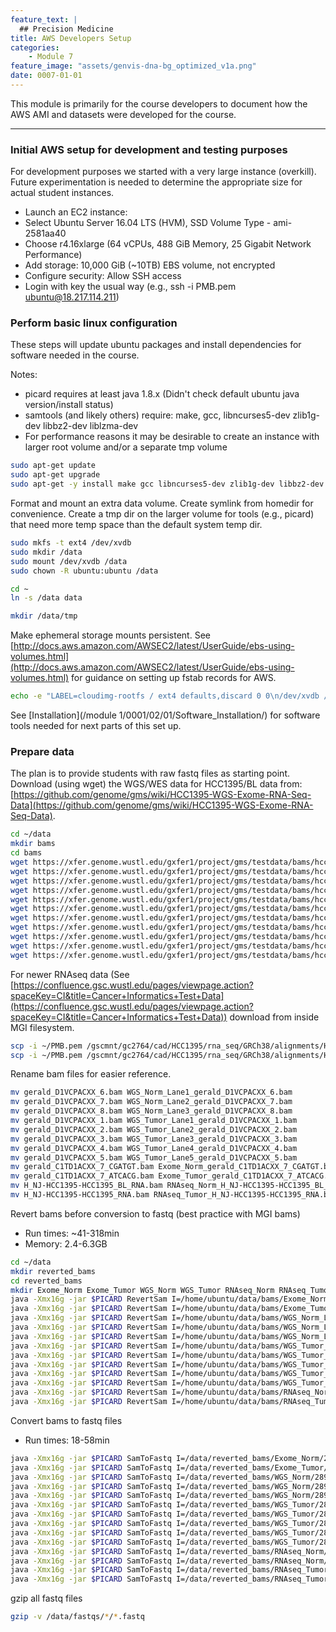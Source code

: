 ```yaml
---
feature_text: |
  ## Precision Medicine
title: AWS Developers Setup
categories:
    - Module 7
feature_image: "assets/genvis-dna-bg_optimized_v1a.png"
date: 0007-01-01
---
```


This module is primarily for the course developers to document how the AWS AMI and datasets were developed for the course.

***

### Initial AWS setup for development and testing purposes

For development purposes we started with a very large instance (overkill). Future experimentation is needed to determine the appropriate size for actual student instances.

- Launch an EC2 instance:
- Select Ubuntu Server 16.04 LTS (HVM), SSD Volume Type - ami-2581aa40
- Choose r4.16xlarge (64 vCPUs, 488 GiB Memory, 25 Gigabit Network Performance)
- Add storage: 10,000 GiB (~10TB) EBS volume, not encrypted
- Configure security: Allow SSH access
- Login with key the usual way (e.g., ssh -i PMB.pem ubuntu@18.217.114.211)

### Perform basic linux configuration

These steps will update ubuntu packages and install dependencies for software needed in the course. 

Notes:
- picard requires at least java 1.8.x (Didn't check default ubuntu java version/install status)
- samtools (and likely others) require: make, gcc, libncurses5-dev zlib1g-dev libbz2-dev liblzma-dev
- For performance reasons it may be desirable to create an instance with larger root volume and/or a separate tmp volume

```bash
sudo apt-get update
sudo apt-get upgrade
sudo apt-get -y install make gcc libncurses5-dev zlib1g-dev libbz2-dev liblzma-dev default-jdk
```

Format and mount an extra data volume. Create symlink from homedir for convenience. Create a tmp dir on the larger volume for tools (e.g., picard) that need more temp space than the default system temp dir.

```bash
sudo mkfs -t ext4 /dev/xvdb
sudo mkdir /data
sudo mount /dev/xvdb /data
sudo chown -R ubuntu:ubuntu /data

cd ~
ln -s /data data

mkdir /data/tmp
```

Make ephemeral storage mounts persistent. See [http://docs.aws.amazon.com/AWSEC2/latest/UserGuide/ebs-using-volumes.html](http://docs.aws.amazon.com/AWSEC2/latest/UserGuide/ebs-using-volumes.html) for guidance on setting up fstab records for AWS.

```bash
echo -e "LABEL=cloudimg-rootfs / ext4 defaults,discard 0 0\n/dev/xvdb /data ext4 defaults,nofail 0 2" | sudo tee /etc/fstab
```

See [Installation](/module 1/0001/02/01/Software_Installation/) for software tools needed for next parts of this set up.

### Prepare data

The plan is to provide students with raw fastq files as starting point. Download (using wget) the WGS/WES data for HCC1395/BL data from: [https://github.com/genome/gms/wiki/HCC1395-WGS-Exome-RNA-Seq-Data](https://github.com/genome/gms/wiki/HCC1395-WGS-Exome-RNA-Seq-Data).

```bash
cd ~/data
mkdir bams
cd bams
wget https://xfer.genome.wustl.edu/gxfer1/project/gms/testdata/bams/hcc1395/gerald_D1VCPACXX_6.bam
wget https://xfer.genome.wustl.edu/gxfer1/project/gms/testdata/bams/hcc1395/gerald_D1VCPACXX_6.bam
wget https://xfer.genome.wustl.edu/gxfer1/project/gms/testdata/bams/hcc1395/gerald_D1VCPACXX_7.bam
wget https://xfer.genome.wustl.edu/gxfer1/project/gms/testdata/bams/hcc1395/gerald_D1VCPACXX_8.bam
wget https://xfer.genome.wustl.edu/gxfer1/project/gms/testdata/bams/hcc1395/gerald_D1VCPACXX_1.bam
wget https://xfer.genome.wustl.edu/gxfer1/project/gms/testdata/bams/hcc1395/gerald_D1VCPACXX_2.bam
wget https://xfer.genome.wustl.edu/gxfer1/project/gms/testdata/bams/hcc1395/gerald_D1VCPACXX_3.bam
wget https://xfer.genome.wustl.edu/gxfer1/project/gms/testdata/bams/hcc1395/gerald_D1VCPACXX_4.bam
wget https://xfer.genome.wustl.edu/gxfer1/project/gms/testdata/bams/hcc1395/gerald_D1VCPACXX_5.bam
wget https://xfer.genome.wustl.edu/gxfer1/project/gms/testdata/bams/hcc1395/gerald_C1TD1ACXX_7_CGATGT.bam
wget https://xfer.genome.wustl.edu/gxfer1/project/gms/testdata/bams/hcc1395/gerald_C1TD1ACXX_7_ATCACG.bam
```

For newer RNAseq data (See [https://confluence.gsc.wustl.edu/pages/viewpage.action?spaceKey=CI&title=Cancer+Informatics+Test+Data](https://confluence.gsc.wustl.edu/pages/viewpage.action?spaceKey=CI&title=Cancer+Informatics+Test+Data)) download from inside MGI filesystem.

```bash
scp -i ~/PMB.pem /gscmnt/gc2764/cad/HCC1395/rna_seq/GRCh38/alignments/H_NJ-HCC1395-HCC1395_RNA.bam ubuntu@18.217.114.211:data/bams/
scp -i ~/PMB.pem /gscmnt/gc2764/cad/HCC1395/rna_seq/GRCh38/alignments/H_NJ-HCC1395-HCC1395_BL_RNA.bam ubuntu@18.217.114.211:data/bams/
```

Rename bam files for easier reference.

```bash
mv gerald_D1VCPACXX_6.bam WGS_Norm_Lane1_gerald_D1VCPACXX_6.bam
mv gerald_D1VCPACXX_7.bam WGS_Norm_Lane2_gerald_D1VCPACXX_7.bam
mv gerald_D1VCPACXX_8.bam WGS_Norm_Lane3_gerald_D1VCPACXX_8.bam
mv gerald_D1VCPACXX_1.bam WGS_Tumor_Lane1_gerald_D1VCPACXX_1.bam
mv gerald_D1VCPACXX_2.bam WGS_Tumor_Lane2_gerald_D1VCPACXX_2.bam
mv gerald_D1VCPACXX_3.bam WGS_Tumor_Lane3_gerald_D1VCPACXX_3.bam
mv gerald_D1VCPACXX_4.bam WGS_Tumor_Lane4_gerald_D1VCPACXX_4.bam
mv gerald_D1VCPACXX_5.bam WGS_Tumor_Lane5_gerald_D1VCPACXX_5.bam
mv gerald_C1TD1ACXX_7_CGATGT.bam Exome_Norm_gerald_C1TD1ACXX_7_CGATGT.bam
mv gerald_C1TD1ACXX_7_ATCACG.bam Exome_Tumor_gerald_C1TD1ACXX_7_ATCACG.bam
mv H_NJ-HCC1395-HCC1395_BL_RNA.bam RNAseq_Norm_H_NJ-HCC1395-HCC1395_BL_RNA.bam 
mv H_NJ-HCC1395-HCC1395_RNA.bam RNAseq_Tumor_H_NJ-HCC1395-HCC1395_RNA.bam
```

Revert bams before conversion to fastq (best practice with MGI bams)
- Run times: ~41-318min
- Memory: 2.4-6.3GB

```bash
cd ~/data
mkdir reverted_bams
cd reverted_bams
mkdir Exome_Norm Exome_Tumor WGS_Norm WGS_Tumor RNAseq_Norm RNAseq_Tumor
java -Xmx16g -jar $PICARD RevertSam I=/home/ubuntu/data/bams/Exome_Norm_gerald_C1TD1ACXX_7_CGATGT.bam OUTPUT_BY_READGROUP=true O=/home/ubuntu/data/reverted_bams/Exome_Norm/
java -Xmx16g -jar $PICARD RevertSam I=/home/ubuntu/data/bams/Exome_Tumor_gerald_C1TD1ACXX_7_ATCACG.bam OUTPUT_BY_READGROUP=true O=/home/ubuntu/data/reverted_bams/Exome_Tumor/
java -Xmx16g -jar $PICARD RevertSam I=/home/ubuntu/data/bams/WGS_Norm_Lane1_gerald_D1VCPACXX_6.bam OUTPUT_BY_READGROUP=true O=/home/ubuntu/data/reverted_bams/WGS_Norm/
java -Xmx16g -jar $PICARD RevertSam I=/home/ubuntu/data/bams/WGS_Norm_Lane2_gerald_D1VCPACXX_7.bam OUTPUT_BY_READGROUP=true O=/home/ubuntu/data/reverted_bams/WGS_Norm/
java -Xmx16g -jar $PICARD RevertSam I=/home/ubuntu/data/bams/WGS_Norm_Lane3_gerald_D1VCPACXX_8.bam OUTPUT_BY_READGROUP=true O=/home/ubuntu/data/reverted_bams/WGS_Norm/
java -Xmx16g -jar $PICARD RevertSam I=/home/ubuntu/data/bams/WGS_Tumor_Lane1_gerald_D1VCPACXX_1.bam OUTPUT_BY_READGROUP=true O=/home/ubuntu/data/reverted_bams/WGS_Tumor/
java -Xmx16g -jar $PICARD RevertSam I=/home/ubuntu/data/bams/WGS_Tumor_Lane2_gerald_D1VCPACXX_2.bam OUTPUT_BY_READGROUP=true O=/home/ubuntu/data/reverted_bams/WGS_Tumor/
java -Xmx16g -jar $PICARD RevertSam I=/home/ubuntu/data/bams/WGS_Tumor_Lane3_gerald_D1VCPACXX_3.bam OUTPUT_BY_READGROUP=true O=/home/ubuntu/data/reverted_bams/WGS_Tumor/
java -Xmx16g -jar $PICARD RevertSam I=/home/ubuntu/data/bams/WGS_Tumor_Lane4_gerald_D1VCPACXX_4.bam OUTPUT_BY_READGROUP=true O=/home/ubuntu/data/reverted_bams/WGS_Tumor/
java -Xmx16g -jar $PICARD RevertSam I=/home/ubuntu/data/bams/WGS_Tumor_Lane5_gerald_D1VCPACXX_5.bam OUTPUT_BY_READGROUP=true O=/home/ubuntu/data/reverted_bams/WGS_Tumor/
java -Xmx16g -jar $PICARD RevertSam I=/home/ubuntu/data/bams/RNAseq_Norm_H_NJ-HCC1395-HCC1395_BL_RNA.bam OUTPUT_BY_READGROUP=true O=/home/ubuntu/data/reverted_bams/RNAseq_Norm/
java -Xmx16g -jar $PICARD RevertSam I=/home/ubuntu/data/bams/RNAseq_Tumor_H_NJ-HCC1395-HCC1395_RNA.bam OUTPUT_BY_READGROUP=true O=/home/ubuntu/data/reverted_bams/RNAseq_Tumor/
```

Convert bams to fastq files

- Run times: 18-58min

```bash
java -Xmx16g -jar $PICARD SamToFastq I=/data/reverted_bams/Exome_Norm/2891351068.bam F=/data/fastqs/Exome_Norm/2891351068_1.fastq F2=/data/fastqs/Exome_Norm/2891351068_2.fastq
java -Xmx16g -jar $PICARD SamToFastq I=/data/reverted_bams/Exome_Tumor/2891351066.bam F=/data/fastqs/Exome_Tumor/2891351066_1.fastq F2=/data/fastqs/Exome_Tumor/2891351066_2.fastq
java -Xmx16g -jar $PICARD SamToFastq I=/data/reverted_bams/WGS_Norm/2891323123.bam F=/data/fastqs/WGS_Norm/2891323123_1.fastq F2=/data/fastqs/WGS_Norm/2891323123_2.fastq
java -Xmx16g -jar $PICARD SamToFastq I=/data/reverted_bams/WGS_Norm/2891323124.bam F=/data/fastqs/WGS_Norm/2891323124_1.fastq F2=/data/fastqs/WGS_Norm/2891323124_2.fastq
java -Xmx16g -jar $PICARD SamToFastq I=/data/reverted_bams/WGS_Norm/2891323125.bam F=/data/fastqs/WGS_Norm/2891323125_1.fastq F2=/data/fastqs/WGS_Norm/2891323125_2.fastq
java -Xmx16g -jar $PICARD SamToFastq I=/data/reverted_bams/WGS_Tumor/2891322951.bam F=/data/fastqs/WGS_Tumor/2891322951_1.fastq F2=/data/fastqs/WGS_Tumor/2891322951_2.fastq
java -Xmx16g -jar $PICARD SamToFastq I=/data/reverted_bams/WGS_Tumor/2891323147.bam F=/data/fastqs/WGS_Tumor/2891323147_1.fastq F2=/data/fastqs/WGS_Tumor/2891323147_2.fastq
java -Xmx16g -jar $PICARD SamToFastq I=/data/reverted_bams/WGS_Tumor/2891323150.bam F=/data/fastqs/WGS_Tumor/2891323150_1.fastq F2=/data/fastqs/WGS_Tumor/2891323150_2.fastq
java -Xmx16g -jar $PICARD SamToFastq I=/data/reverted_bams/WGS_Tumor/2891323174.bam F=/data/fastqs/WGS_Tumor/2891323174_1.fastq F2=/data/fastqs/WGS_Tumor/2891323174_2.fastq
java -Xmx16g -jar $PICARD SamToFastq I=/data/reverted_bams/WGS_Tumor/2891323175.bam F=/data/fastqs/WGS_Tumor/2891323175_1.fastq F2=/data/fastqs/WGS_Tumor/2891323175_2.fastq
java -Xmx16g -jar $PICARD SamToFastq I=/data/reverted_bams/RNAseq_Norm/2895625992.bam F=/data/fastqs/RNAseq_Norm/2895625992_1.fastq F2=/data/fastqs/RNAseq_Norm/2895625992_2.fastq
java -Xmx16g -jar $PICARD SamToFastq I=/data/reverted_bams/RNAseq_Norm/2895626097.bam F=/data/fastqs/RNAseq_Norm/2895626097_1.fastq F2=/data/fastqs/RNAseq_Norm/2895626097_2.fastq
java -Xmx16g -jar $PICARD SamToFastq I=/data/reverted_bams/RNAseq_Tumor/2895626107.bam F=/data/fastqs/RNAseq_Tumor/2895626107_1.fastq F2=/data/fastqs/RNAseq_Tumor/2895626107_2.fastq
java -Xmx16g -jar $PICARD SamToFastq I=/data/reverted_bams/RNAseq_Tumor/2895626112.bam F=/data/fastqs/RNAseq_Tumor/2895626112_1.fastq F2=/data/fastqs/RNAseq_Tumor/2895626112_2.fastq
```

gzip all fastq files

```bash
gzip -v /data/fastqs/*/*.fastq
```

